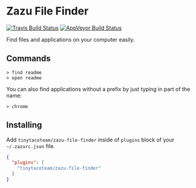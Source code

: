 # Zazu File Finder

[![Travis Build Status](https://travis-ci.org/tinytacoteam/zazu-file-finder.svg?branch=master)](https://travis-ci.org/tinytacoteam/zazu-file-finder)
[![AppVeyor Build Status](https://ci.appveyor.com/api/projects/status/b5t4tavohkhmqrer/branch/master?svg=true)](https://ci.appveyor.com/project/blainesch/zazu-file-finder)

Find files and applications on your computer easily.

## Commands

~~~
> find readme
> open readme
~~~

You can also find applications without a prefix by just typing in part of the
name:

~~~
> chrome
~~~

## Installing

Add `tinytacoteam/zazu-file-finder` inside of `plugins` block of your  `~/.zazurc.json` file.

~~~ json
{
  "plugins": [
    "tinytacoteam/zazu-file-finder"
  ]
}
~~~
